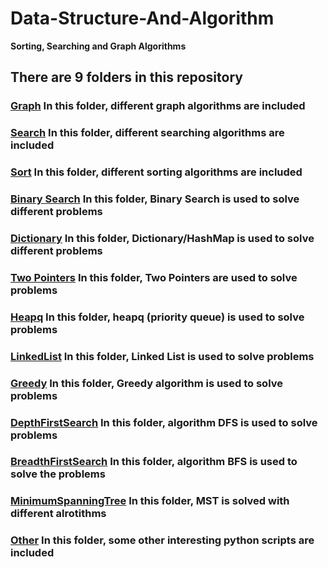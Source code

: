 # Data-Structure-And-Algorithm
**Sorting, Searching and Graph Algorithms**

## There are 9 folders in this repository<br>
### [Graph](https://github.com/xingyazhou/Data-Structure-And-Algorithm/tree/master/Graph)  In this folder, different graph algorithms are included <br>
### [Search](https://github.com/xingyazhou/Data-Structure-And-Algorithm/tree/master/Search)  In this folder, different searching algorithms are included <br>
### [Sort](https://github.com/xingyazhou/Data-Structure-And-Algorithm/tree/master/Sort)    In this folder, different sorting algorithms are included <br>
### [Binary Search](https://github.com/xingyazhou/Data-Structure-And-Algorithm/tree/master/BinarySearch) In this folder, Binary Search is used to solve different problems <br>
### [Dictionary](https://github.com/xingyazhou/Data-Structure-And-Algorithm/tree/master/Dictionary) In this folder, Dictionary/HashMap is used to solve different problems <br>
### [Two Pointers](https://github.com/xingyazhou/Data-Structure-And-Algorithm/tree/master/TwoPointers) In this folder, Two Pointers are used to solve problems <br>
### [Heapq](https://github.com/xingyazhou/Data-Structure-And-Algorithm/tree/master/Heapq) In this folder, heapq (priority queue) is used to solve problems <br>
### [LinkedList](https://github.com/xingyazhou/Data-Structure-And-Algorithm/tree/master/LinkedList) In this folder, Linked List is used to solve problems <br>
### [Greedy](https://github.com/xingyazhou/Data-Structure-And-Algorithm/tree/master/Greedy) In this folder, Greedy algorithm is used to solve problems <br>
### [DepthFirstSearch](https://github.com/xingyazhou/Data-Structure-And-Algorithm/tree/master/DepthFirstSearch) In this folder, algorithm DFS is used to solve problems<br>
### [BreadthFirstSearch](https://github.com/xingyazhou/Data-Structure-And-Algorithm/tree/master/BreadthFirstSearch) In this folder, algorithm BFS is used to solve the problems<br>
### [MinimumSpanningTree](https://github.com/xingyazhou/Data-Structure-And-Algorithm/tree/master/MinimumSpanningTree) In this folder, MST is solved with different alrotithms<br>
### [Other](https://github.com/xingyazhou/Data-Structure-And-Algorithm/tree/master/Other)   In this folder, some other interesting python scripts are included <br>



